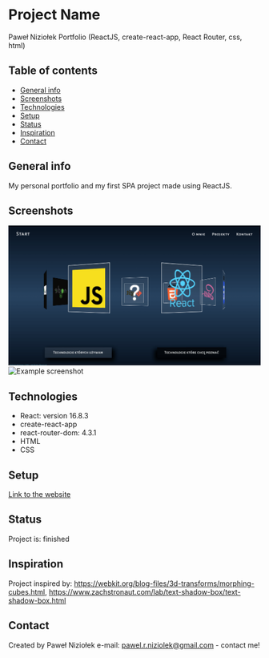 # Project Name

Paweł Niziołek Portfolio (ReactJS, create-react-app, React Router, css, html)

## Table of contents

- [General info](#general-info)
- [Screenshots](#screenshots)
- [Technologies](#technologies)
- [Setup](#setup)
- [Status](#status)
- [Inspiration](#inspiration)
- [Contact](#contact)

## General info

My personal portfolio and my first SPA project made using ReactJS.

## Screenshots

![Example screenshot](./src/images/screenshot-one.png)
![Example screenshot](.src/images/screenshot-two.png)

## Technologies

- React: version 16.8.3
- create-react-app
- react-router-dom: 4.3.1
- HTML
- CSS

## Setup

[Link to the website](https://pawelniziolek.github.io/website-portfolio/#/)

## Status

Project is: finished

## Inspiration

Project inspired by: https://webkit.org/blog-files/3d-transforms/morphing-cubes.html, https://www.zachstronaut.com/lab/text-shadow-box/text-shadow-box.html

## Contact

Created by Paweł Niziołek e-mail: pawel.r.niziolek@gmail.com - contact me!
